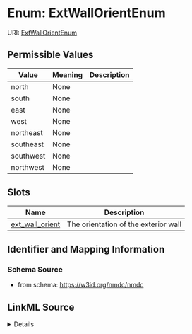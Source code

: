 # Enum: ExtWallOrientEnum



URI: [ExtWallOrientEnum](ExtWallOrientEnum.md)

## Permissible Values

| Value | Meaning | Description |
| --- | --- | --- |
| north | None |  |
| south | None |  |
| east | None |  |
| west | None |  |
| northeast | None |  |
| southeast | None |  |
| southwest | None |  |
| northwest | None |  |




## Slots

| Name | Description |
| ---  | --- |
| [ext_wall_orient](ext_wall_orient.md) | The orientation of the exterior wall |






## Identifier and Mapping Information







### Schema Source


* from schema: https://w3id.org/nmdc/nmdc




## LinkML Source

<details>
```yaml
name: ext_wall_orient_enum
from_schema: https://w3id.org/nmdc/nmdc
rank: 1000
permissible_values:
  north:
    text: north
  south:
    text: south
  east:
    text: east
  west:
    text: west
  northeast:
    text: northeast
  southeast:
    text: southeast
  southwest:
    text: southwest
  northwest:
    text: northwest

```
</details>